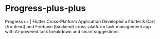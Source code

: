 # Progress-plus-plus
Progress++ | Flutter Cross-Platform Application
Developed a Flutter & Dart (frontend) and Firebase (backend) cross-platform task management app with AI-powered task breakdown and smart suggestions. 